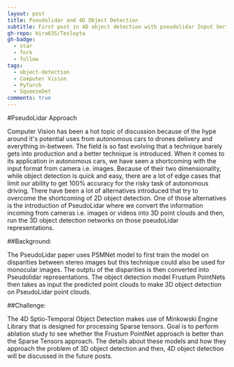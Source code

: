 ```yaml
---
layout: post
title: Pseudolidar and 4D Object Detection
subtitle: First post in 4D object detection with pseudolidar Input Series
gh-repo: Hira63S/Tesloyta
gh-badge:
  - star
  - fork
  - follow
tags:
  - object-detection
  - Computer Vision
  - PyTorch
  - SqueezeDet
comments: true
---
```

#PseudoLidar Approach

Computer Vision has been a hot topic of discussion because of the hype around it's potential uses from autonomous cars to drones delivery and everything in-between. The field is so fast evolving that a technique barely gets into production and a better technique is introduced. When it comes to its application in autonomous cars, we have seen a shortcoming with the input format from camera i.e. images. Because of their two dimensionality, while object detection is quick and easy, there are a lot of edge cases that limit our ability to get 100% accuracy for the risky task of autonomous driving. There have been a lot of alternatives introduced that try to overcome the shortcoming of 2D object detection. One of those alternatives is the introduction of PseudoLidar where we convert the information incoming from cameras i.e. images or videos into 3D point clouds and then, run the 3D object detection networks on those pseudoLidar representations.

##Background:

 The PseudoLidar paper uses PSMNet model to first train the model on disparities between stereo images but this technique could also be used for monocular images. The outptu of the disparities is then converted into Pseudolidar representations. The object detection model Frustum PointNets then takes as input the predicted point clouds to make 3D object detection on PseudoLidar point clouds.


##Challenge:

The 4D Sptio-Temporal Object Detection makes use of Minkowski Engine Library that is designed for processing Sparse tensors. Goal is to perform ablation study to see whether the Frustum PointNet approach is better than the Sparse Tensors approach. The details about these models and how they approach the problem of 3D object detection and then, 4D object detection will be discussed in the future posts.
